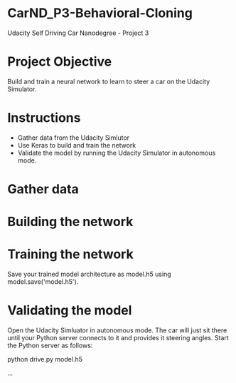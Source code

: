 # CarND_P3-Behavioral-Cloning
Udacity Self Driving Car Nanodegree - Project 3

# Project Objective
Build and train a neural network to learn to steer a car on the Udacity Simulator.

# Instructions
- Gather data from the Udacity Simlutor
- Use Keras to build and train the network
- Validate the model by running the Udacity Simulator in autonomous mode. 

# Gather data


# Building the network


# Training the network

Save your trained model architecture as model.h5 using model.save('model.h5').

# Validating the model
Open the Udacity Simluator in autonomous mode. The car will just sit there until your Python server connects to it and provides it steering angles. Start the Python server as follows:

python drive.py model.h5

...
